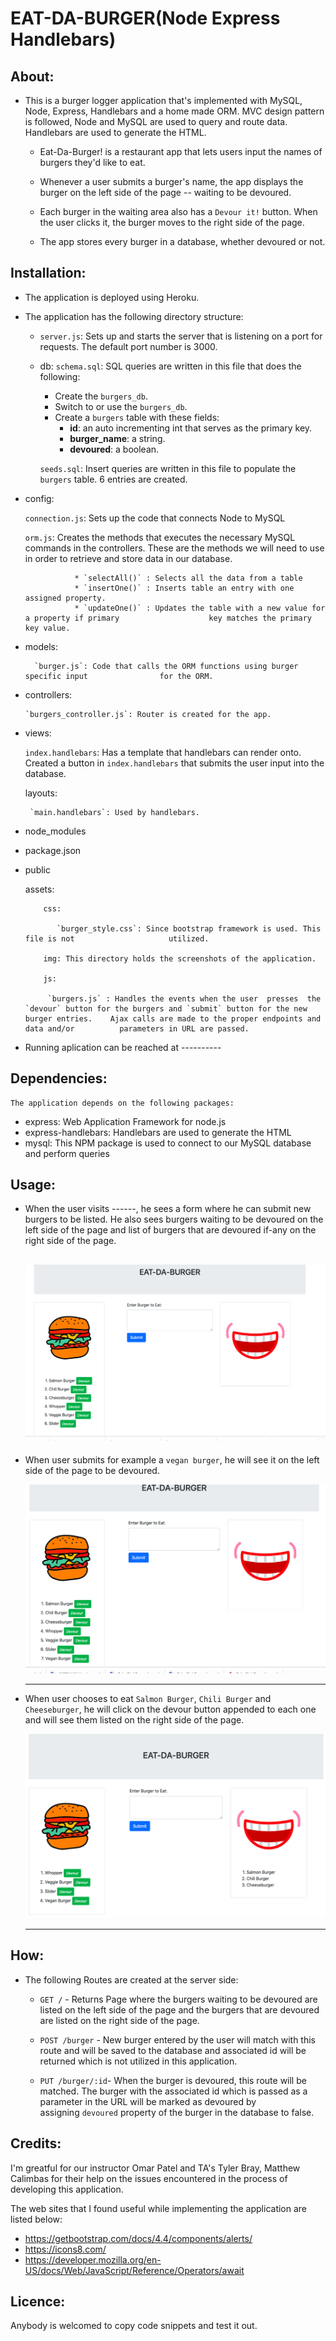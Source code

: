 # EAT-DA-BURGER(Node Express Handlebars)

## About: ##

* This is a burger logger application that's implemented with MySQL, Node, Express, Handlebars and a home made ORM. MVC design pattern is followed, Node and MySQL are used to query and route data. Handlebars are used to generate the HTML.

    - Eat-Da-Burger! is a restaurant app that lets users input the names of burgers they'd like to eat.

    - Whenever a user submits a burger's name, the app displays the burger on the left side of the page -- waiting to be devoured.

    -  Each burger in the waiting area also has a `Devour it!` button. When the user clicks it, the burger moves to the right side of the page.

    - The app stores every burger in a database, whether devoured or not.


## Installation: ##

  * The application is deployed using Heroku. 

  * The application has the following directory structure:

    - `server.js`: Sets up and starts the server that is listening on a port for requests. The default port number is 3000.

    - db:
       `schema.sql`: SQL queries are written in this file that does the following:
       * Create the `burgers_db`.
       * Switch to or use the `burgers_db`.
       * Create a `burgers` table with these fields:
            * **id**: an auto incrementing int that serves as the primary key. 
            * **burger_name**: a string.
            * **devoured**: a boolean.
       
        `seeds.sql`: Insert queries are written in this file to populate the `burgers` table. 6 entries are created.
   - config:
      
       `connection.js`: Sets up the code that connects Node to MySQL
      
       `orm.js`: Creates the methods that executes the necessary MySQL commands in the            controllers. These are the methods we will need to use in order to               retrieve and store data in our database.

                    * `selectAll()` : Selects all the data from a table
                    * `insertOne()` : Inserts table an entry with one assigned property.
                    * `updateOne()` : Updates the table with a new value for a property if primary                    key matches the primary key value.
   - models:
          
           `burger.js`: Code that calls the ORM functions using burger specific input                for the ORM.

   - controllers: 
        
         `burgers_controller.js`: Router is created for the app.

   - views: 
      
       `index.handlebars`: Has a template that handlebars can render onto. Created a button in `index.handlebars` that submits the user input into the database.  
      
      layouts:
          
          `main.handlebars`: Used by handlebars.

   - node_modules       
   - package.json
   - public
      
       assets:
            
             css:
                  
                `burger_style.css`: Since bootstrap framework is used. This file is not                     utilized.
            
             img: This directory holds the screenshots of the application.
            
             js:
                
              `burgers.js` : Handles the events when the user  presses  the `devour` button for the burgers and `submit` button for the new burger entries.    Ajax calls are made to the proper endpoints and data and/or          parameters in URL are passed.    

   

  * Running aplication can be reached at ----------


## Dependencies: ##

    The application depends on the following packages:

  * express: Web Application Framework for node.js
  * express-handlebars: Handlebars are used to generate the HTML
  * mysql: This NPM package is used to  connect to our MySQL database and perform queries
   

## Usage: ##

   - When the user visits ------, he sees a form where he can submit new burgers to be listed. He also sees burgers waiting to be devoured on the left side of the page and list of burgers that are devoured if-any on the right side of the page.

     ![Welcome Menu](public/assets/img/Welcome.png)
     ---
   - When user submits for example a `vegan burger`, he will see it on the left side of the page to be devoured.

     ![New Entry](public/assets/img/NewEntry.png)

     --------------------------------------------------------------

   - When user chooses to eat `Salmon Burger`, `Chili Burger` and `Cheeseburger`, he will click on the devour button appended to each one and will see them listed on the right side of the page.

     ![View Devour](public/assets/img/Devour.png)

     ---------------------------------------------------------------


## How: ##

* The following Routes are created at the server side:

  - `GET /` - Returns Page where the burgers waiting to be devoured are listed on the left side of the page and the burgers that are devoured are listed on the right side of the page.

  - `POST /burger` - New burger entered by the user will match with this route and will be saved       to the database and associated id will be returned which is not utilized in this application.

  - `PUT /burger/:id`- When the burger is devoured, this route will be matched. The burger with the    associated id which is passed as a parameter in the URL will be marked as devoured by   
     assigning `devoured` property of the burger in the database to false.


## Credits: ## 

I'm greatful for our instructor Omar Patel and TA's Tyler Bray, Matthew Calimbas for their help on the issues encountered in the process of developing this application.

The web sites that I found useful while implementing the application are listed below:

  * https://getbootstrap.com/docs/4.4/components/alerts/
  * https://icons8.com/
  * https://developer.mozilla.org/en-US/docs/Web/JavaScript/Reference/Operators/await
  
## Licence: ##

Anybody is welcomed to copy code snippets and test it out.
